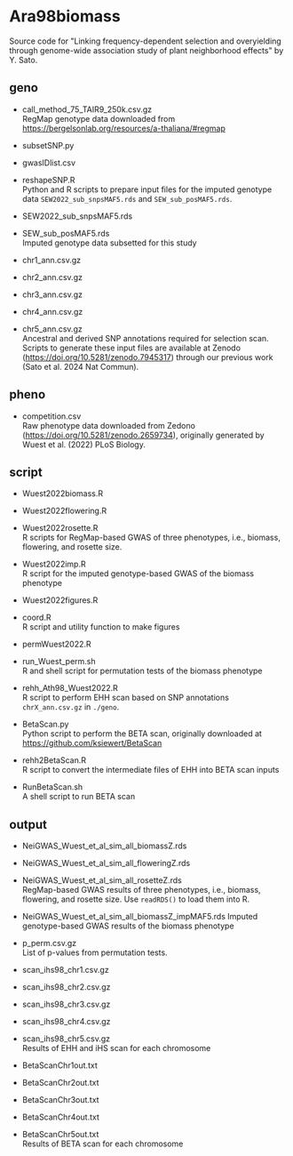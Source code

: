 # Ara98biomass
Source code for "Linking frequency-dependent selection and overyielding through genome-wide association study of plant neighborhood effects" by Y. Sato.

## geno

- call_method_75_TAIR9_250k.csv.gz  
RegMap genotype data downloaded from https://bergelsonlab.org/resources/a-thaliana/#regmap

- subsetSNP.py
- gwasIDlist.csv
- reshapeSNP.R  
Python and R scripts to prepare input files for the imputed genotype data ```SEW2022_sub_snpsMAF5.rds``` and ```SEW_sub_posMAF5.rds```.  

  
- SEW2022_sub_snpsMAF5.rds  
- SEW_sub_posMAF5.rds  
Imputed genotype data subsetted for this study  
  

- chr1_ann.csv.gz
- chr2_ann.csv.gz
- chr3_ann.csv.gz
- chr4_ann.csv.gz
- chr5_ann.csv.gz  
Ancestral and derived SNP annotations required for selection scan. 
Scripts to generate these input files are available at Zenodo (https://doi.org/10.5281/zenodo.7945317) through our previous work (Sato et al. 2024 Nat Commun).

## pheno

- competition.csv  
Raw phenotype data downloaded from Zedono (https://doi.org/10.5281/zenodo.2659734), originally generated by Wuest et al. (2022) PLoS Biology.


## script

- Wuest2022biomass.R
- Wuest2022flowering.R
- Wuest2022rosette.R  
R scripts for RegMap-based GWAS of three phenotypes, i.e., biomass, flowering, and rosette size.

- Wuest2022imp.R  
R script for the imputed genotype-based GWAS of the biomass phenotype

- Wuest2022figures.R
- coord.R  
R script and utility function to make figures

- permWuest2022.R
- run_Wuest_perm.sh  
R and shell script for permutation tests of the biomass phenotype

- rehh_Ath98_Wuest2022.R  
R script to perform EHH scan based on SNP annotations ```chrX_ann.csv.gz``` in ```./geno```.

- BetaScan.py  
Python script to perform the BETA scan, originally downloaded at https://github.com/ksiewert/BetaScan

- rehh2BetaScan.R  
R script to convert the intermediate files of EHH into BETA scan inputs

- RunBetaScan.sh  
A shell script to run BETA scan


## output

- NeiGWAS_Wuest_et_al_sim_all_biomassZ.rds
- NeiGWAS_Wuest_et_al_sim_all_floweringZ.rds
- NeiGWAS_Wuest_et_al_sim_all_rosetteZ.rds  
RegMap-based GWAS results of three phenotypes, i.e., biomass, flowering, and rosette size. Use ```readRDS()``` to load them into R.

- NeiGWAS_Wuest_et_al_sim_all_biomassZ_impMAF5.rds
Imputed genotype-based GWAS results of the biomass phenotype 

- p_perm.csv.gz  
List of p-values from permutation tests.

- scan_ihs98_chr1.csv.gz
- scan_ihs98_chr2.csv.gz
- scan_ihs98_chr3.csv.gz
- scan_ihs98_chr4.csv.gz
- scan_ihs98_chr5.csv.gz  
Results of EHH and iHS scan for each chromosome

- BetaScanChr1out.txt
- BetaScanChr2out.txt
- BetaScanChr3out.txt
- BetaScanChr4out.txt
- BetaScanChr5out.txt  
Results of BETA scan for each chromosome


